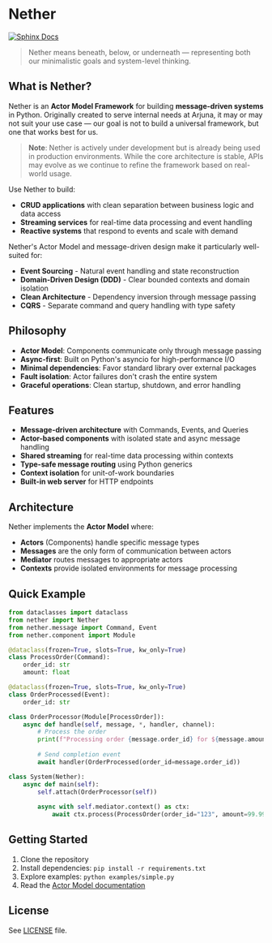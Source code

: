 # Nether

[![Sphinx Docs](https://github.com/arjuna-systems/nether/actions/workflows/docs.yml/badge.svg)](https://github.com/arjuna-systems/nether/actions/workflows/docs.yml)

> Nether means beneath, below, or underneath — representing both our minimalistic goals and system-level thinking.

## What is Nether?

Nether is an **Actor Model Framework** for building **message-driven systems** in Python. Originally created to serve internal needs at Arjuna, it may or may not suit your use case — our goal is not to build a universal framework, but one that works best for us.

> **Note**: Nether is actively under development but is already being used in production environments. While the core architecture is stable, APIs may evolve as we continue to refine the framework based on real-world usage.

Use Nether to build:

- **CRUD applications** with clean separation between business logic and data access
- **Streaming services** for real-time data processing and event handling  
- **Reactive systems** that respond to events and scale with demand

Nether's Actor Model and message-driven design make it particularly well-suited for:

- **Event Sourcing** - Natural event handling and state reconstruction
- **Domain-Driven Design (DDD)** - Clear bounded contexts and domain isolation
- **Clean Architecture** - Dependency inversion through message passing
- **CQRS** - Separate command and query handling with type safety

## Philosophy

- **Actor Model**: Components communicate only through message passing
- **Async-first**: Built on Python's asyncio for high-performance I/O
- **Minimal dependencies**: Favor standard library over external packages  
- **Fault isolation**: Actor failures don't crash the entire system
- **Graceful operations**: Clean startup, shutdown, and error handling

## Features

- **Message-driven architecture** with Commands, Events, and Queries
- **Actor-based components** with isolated state and async message handling
- **Shared streaming** for real-time data processing within contexts
- **Type-safe message routing** using Python generics
- **Context isolation** for unit-of-work boundaries
- **Built-in web server** for HTTP endpoints

## Architecture

Nether implements the **Actor Model** where:

- **Actors** (Components) handle specific message types
- **Messages** are the only form of communication between actors
- **Mediator** routes messages to appropriate actors
- **Contexts** provide isolated environments for message processing

## Quick Example

```python
from dataclasses import dataclass
from nether import Nether
from nether.message import Command, Event
from nether.component import Module

@dataclass(frozen=True, slots=True, kw_only=True)
class ProcessOrder(Command):
    order_id: str
    amount: float

@dataclass(frozen=True, slots=True, kw_only=True)
class OrderProcessed(Event):
    order_id: str

class OrderProcessor(Module[ProcessOrder]):
    async def handle(self, message, *, handler, channel):
        # Process the order
        print(f"Processing order {message.order_id} for ${message.amount}")
        
        # Send completion event
        await handler(OrderProcessed(order_id=message.order_id))

class System(Nether):
    async def main(self):
        self.attach(OrderProcessor(self))
        
        async with self.mediator.context() as ctx:
            await ctx.process(ProcessOrder(order_id="123", amount=99.99))
```

## Getting Started

1. Clone the repository
2. Install dependencies: `pip install -r requirements.txt`  
3. Explore examples: `python examples/simple.py`
4. Read the [Actor Model documentation](docs/actor-model-analysis.md)

## License

See [LICENSE](LICENSE) file.
